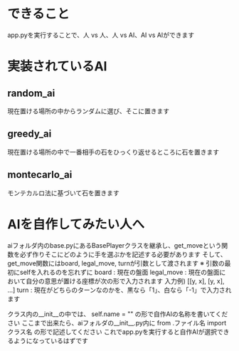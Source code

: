 # できること
app.pyを実行することで、人 vs 人、人 vs AI、AI vs AIができます

# 実装されているAI
## random_ai
現在置ける場所の中からランダムに選び、そこに置きます

## greedy_ai
現在置ける場所の中で一番相手の石をひっくり返せるところに石を置きます

## montecarlo_ai
モンテカルロ法に基づいて石を置きます

# AIを自作してみたい人へ
aiフォルダ内のbase.pyにあるBasePlayerクラスを継承し、get_moveという関数を必ず作りそこにどのように手を選ぶかを記述する必要があります
そして、get_move関数にはboard, legal_move, turnが引数として渡されます
※ 引数の最初にselfを入れるのを忘れずに
board : 現在の盤面
legal_move : 現在の盤面において自分の意思が置ける座標が次の形で入力されます
    入力例) [[y, x], [y, x], ...]
turn : 現在がどちらのターンなのかを、黒なら「1」、白なら「-1」で入力されます

クラス内の__init__の中では、 self.name = "" の形で自作AIの名称を書いてください
ここまで出来たら、aiフォルダの__init__.py内に from .ファイル名 import クラス名 の形で記述してください
これでapp.pyを実行すると自作AIが選択できるようになっているはずです

